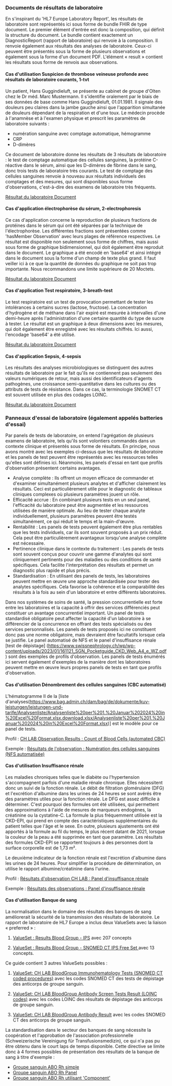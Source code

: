 <!-- markdownlint-disable MD001 MD041 -->

### Documents de résultats de laboratoire

En s'inspirant du 'HL7 Europe Laboratory Report', les résultats de laboratoire sont représentés ici sous forme de bundle FHIR de type document. Le premier élément d'entrée est donc la composition, qui définit la structure du document.
Le bundle contient exactement un DiagnosticReport (rapport de laboratoire) qui renvoie à la composition. Il renvoie également aux résultats des analyses de laboratoire. Ceux-ci peuvent être présentés sous la forme de plusieurs observations et également sous la forme d'un document PDF. L'élément « result » contient les résultats sous forme de renvois aux observations. 

#### Cas d'utilisation Suspicion de thrombose veineuse profonde avec résultats de laboratoire courants, 1-tvt

Un patient, Hans Guggindieluft, se présente au cabinet de groupe d'Olten chez le Dr méd. Marc Mustermann. Il s'identifie oralement par le biais de ses données de base comme Hans Guggindieluft, 01.01.1981. Il signale des douleurs peu claires dans la jambe gauche ainsi que l'apparition simultanée de douleurs dépendant de la respiration et d'une toux. Le médecin procède à l'anamnèse et à l'examen physique et prescrit les paramètres de laboratoire suivants :

* numération sanguine avec comptage automatique, hémogramme
* CRP
* D-dimères
 
Ce document de laboratoire donne les résultats de 3 résultats de laboratoire : le test de comptage automatique des cellules sanguines, la protéine C-réactive dans le sérum, ainsi que les D-dimères de fibrine dans le sang, donc trois tests de laboratoire très courants. Le test de comptage des cellules sanguines renvoie à nouveau aux résultats individuels des comptages et des mesures, qui sont disponibles sous forme d'observations, c'est-à-dire des examens de laboratoire très fréquents.

[Résultat du laboratoire Document](Bundle-LabResultReport-1-tvt.html)

#### Cas d'application électrophorèse du sérum, 2-electrophoresis

Ce cas d'application concerne la reproduction de plusieurs fractions de protéines dans le sérum qui ont été séparées par la technique de l'électrophorèse. Les différentes fractions sont présentées comme 'hasMember Observation' avec leurs plages de référence respectives. Le résultat est disponible non seulement sous forme de chiffres, mais aussi sous forme de graphique bidimensionnel, qui doit également être reproduit dans le document. Le graphique a été encodé en 'base64' et ainsi intégré dans le document sous la forme d'un champ de texte plus grand. Il faut veiller ici à ce que la quantité de données du graphique ne soit pas trop importante. Nous recommandons une limite supérieure de 20 Moctets. 

[Résultat du laboratoire Document](Bundle-LabResultReport-2-electrophoresis.html)

#### Cas d'application Test respiratoire, 3-breath-test

Le test respiratoire est un test de provocation permettant de tester les intolérances à certains sucres (lactose, fructose). La concentration d'hydrogène et de méthane dans l'air expiré est mesurée à intervalles d'une demi-heure après l'administration d'une certaine quantité du type de sucre à tester. Le résultat est un graphique à deux dimensions avec les mesures, qui doit également être enregistré avec les résultats chiffrés. Ici aussi, l'encodage 'base64' a été utilisé.

[Résultat du laboratoire Document](Bundle-LabResultReport-3-breath-test.html)

#### Cas d'application Sepsis, 4-sepsis

Les résultats des analyses microbiologiques se distinguent des autres résultats de laboratoire par le fait qu'ils ne contiennent pas seulement des valeurs numériques de retour, mais aussi des identificateurs d'agents pathogènes, une croissance semi-quantitative dans les cultures ou des attributs de tests de résistance. Dans ce cas, la terminologie SNOMET CT est souvent utilisée en plus des codages LOINC.

[Résultat du laboratoire Document](Bundle-LabResultReport-4-sepsis.html)

### Panneaux d'essai de laboratoire (également appelés batteries d'essai)

Par panels de tests de laboratoire, on entend l'agrégation de plusieurs examens de laboratoire, tels qu'ils sont volontiers commandés dans un contexte clinique et présentés sous forme de résultats. En principe, nous avons montré avec les exemples ci-dessus que les résultats de laboratoire et les panels de test peuvent être représentés avec les ressources telles qu'elles sont définies ici. Néanmoins, les panels d'essai en tant que profils d'observation présentent certains avantages.

* Analyse complète : Ils offrent un moyen efficace de commander et d'examiner simultanément plusieurs analytes et d'afficher clairement les résultats. Ceci est particulièrement utile pour le diagnostic de tableaux cliniques complexes où plusieurs paramètres jouent un rôle.
* Efficacité accrue : En combinant plusieurs tests en un seul panel, l'efficacité du laboratoire peut être augmentée et les ressources utilisées de manière optimale. Au lieu de tester chaque analyte individuellement, plusieurs paramètres peuvent être testés simultanément, ce qui réduit le temps et la main-d'œuvre.
* Rentabilité : Les panels de tests peuvent également être plus rentables que les tests individuels, car ils sont souvent proposés à un prix réduit. Cela peut être particulièrement avantageux lorsqu'une analyse complète est nécessaire.
* Pertinence clinique dans le contexte du traitement : Les panels de tests sont souvent conçus pour couvrir une gamme d'analytes qui sont cliniquement pertinents pour des maladies ou des conditions de santé spécifiques. Cela facilite l'interprétation des résultats et permet un diagnostic plus rapide et plus précis.
* Standardisation : En utilisant des panels de tests, les laboratoires peuvent mettre en œuvre une approche standardisée pour tester des analytes spécifiques. Cela favorise la cohérence et la comparabilité des résultats à la fois au sein d'un laboratoire et entre différents laboratoires.

Dans nos systèmes de soins de santé, la pression concurrentielle est forte entre les laboratoires et la capacité à offrir des services différenciés peut constituer un avantage concurrentiel important. Un panel de tests standardisé obligatoire peut affecter la capacité d'un laboratoire à se différencier de la concurrence en offrant des tests spécialisés ou des services personnalisés. Les panels de tests proposés ici ne constituent donc pas une norme obligatoire, mais devraient être facultatifs lorsque cela se justifie. Le panel automatisé de NFS et le panel d'insuffisance rénale [test de dépistage] (https://www.swissnephrology.ch/wp/wp-content/uploads/2023/01/161121_SGN_Pocketguide_CKD_Web_A4_e_WZ.pdf) sont des exemples de profils d'observation.
Les panels de tests énumérés ici servent également d'exemples de la manière dont les laboratoires peuvent mettre en œuvre leurs propres panels de tests en tant que profils d'observation.

#### Cas d'utilisation Dénombrement des cellules sanguines (CBC automatisé)

L'hématogramme II de la [liste d'analyses(https://www.bag.admin.ch/dam/bag/de/dokumente/kuv-leistungen/leistungen-und-tarife/Analysenliste/Analysenliste%20per%201.%20Januar%202024%20in%20Excel%20Format.xlsx.download.xlsx/Analysenliste%20per%201.%20Januar%202024%20in%20Excel%20Format.xlsx)] est le modèle pour ce panel de tests. 

Profil : [CH LAB Observation Results : Count of Blood Cells (automated CBC)](StructureDefinition-ch-lab-observation-cbc-panel.html)

Exemple : [Résultats de l'observation : Numération des cellules sanguines (NFS automatisée)](Observation-ExampleObservationCBCPanel.html)

#### Cas d'utilisation Insuffisance rénale

Les maladies chroniques telles que le diabète ou l'hypertension s'accompagnent parfois d'une maladie rénale chronique. Elles nécessitent donc un suivi de la fonction rénale. Le débit de filtration glomérulaire (DFG) et l'excrétion d'albumine dans les urines de 24 heures se sont avérés être des paramètres utiles pour la fonction rénale. Le DFG est assez difficile à déterminer. C'est pourquoi des formules ont été utilisées, qui permettent des approximations à l'aide de mesures de marqueurs endogènes, la créatinine ou la cystatine-C. La formule la plus fréquemment utilisée est la CKD-EPI, qui prend en compte des caractéristiques supplémentaires du patient telles que l'âge et le sexe. En outre, plusieurs ajustements ont été apportés à la formule au fil du temps, le plus récent datant de 2021, lorsque la couleur de la peau a été supprimée en tant que paramètre. Les résultats des formules CKD-EPI se rapportent toujours à des personnes dont la surface corporelle est de 1,73 m².

Le deuxième indicateur de la fonction rénale est l'excrétion d'albumine dans les urines de 24 heures. Pour simplifier la procédure de détermination, on utilise le rapport albumine/créatinine dans l'urine.

Profil : [Résultats d'observation CH LAB : Panel d'insuffisance rénale](StructureDefinition-ch-lab-observation-renal-insufficiency-panel.html)

Exemple : [Résultats des observations : Panel d'insuffisance rénale](Observation-ObservationRenalInsufficiencyPanel.html)

#### Cas d'utilisation Banque de sang

La normalisation dans le domaine des résultats des banques de sang améliorerait la sécurité de la transmission des résultats de laboratoire. Le rapport de laboratoire de HL7 Europe a inclus deux ValueSets avec la liaison « preferred » :

1. [ValueSet : Results Blood Group - IPS](http://hl7.org/fhir/uv/ips/ValueSet/results-blood-group-uv-ips) avec 207 concepts

2. [ValueSet : Results Blood Group - SNOMED CT IPS Free Set ](http://hl7.org/fhir/uv/ips/ValueSet/results-blood-group-snomed-ct-ips-free-set) avec 13 concepts.

Ce guide contient 3 autres ValueSets possibles :

1. [ValueSet: CH LAB BloodGroup Immunohematology Tests (SNOMED CT coded procedures)](ValueSet-ch-lab-bloodgroup-immuno-hematology-vs.html) avec les codes SNOMED CT des tests de dépistage des anticorps de groupe sanguin.

2. [ValueSet: CH LAB BloodGroup Antibody Screen Tests Result (LOINC codes)](ValueSet-ch-lab-bloodgroup-antibody-screen-vs.html) avec les codes LOINC des résultats de dépistage des anticorps de groupe sanguin.

3. [ValueSet: CH LAB BloodGroup Antibody Result](ValueSet-ch-lab-bloodgroup-antibody-vs.html) avec les codes SNOMED CT des anticorps de groupe sanguin.

La standardisation dans le secteur des banques de sang nécessite la coopération et l'approbation de l'association professionnelle (Schweizerische Vereinigung für Transfusionsmedizin), ce qui n'a pas pu être obtenu dans le court laps de temps disponible. Cette directive se limite donc à 4 formes possibles de présentation des résultats de la banque de sang à titre d'exemple : 

* [Groupe sanguin ABO Rh simple](Observation-BloodGroupAB0RhD.html)
* [Groupe sanguin ABO Rh Panel](Observation-BloodGroupPanel.html)
* [Groupe sanguin ABO Rh utilisant 'Component'](Observation-BloodGroupCompAB0CompRhD.html)
